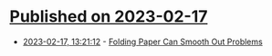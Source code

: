 # [Published on 2023-02-17](index.md)

* [2023-02-17, 13:21:12](https://news.ycombinator.com/item?id=34834314) - [Folding Paper Can Smooth Out Problems](https://www.wsj.com/articles/folding-paper-can-smooth-out-problems-11675955453)
